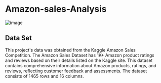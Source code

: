 # Amazon-sales-Analysis
![image](https://github.com/user-attachments/assets/80ef7bfe-7a9b-460a-99ac-a5472b3ac320)

## Data Set
This project's data was obtained from the Kaggle Amazon Sales Competition. 
The Amazon Sales Dataset has 1K+ Amazon product ratings and reviews based on their details listed on the Kaggle site. This dataset contains comprehensive information about Amazon products, ratings, and reviews, reflecting customer feedback and assessments. 
The dataset consists of 1465 rows and 16 columns.

